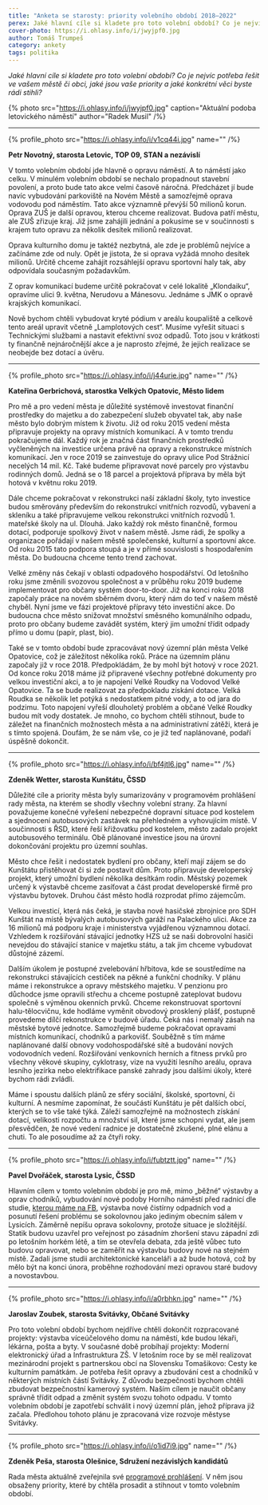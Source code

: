 ```yaml
---
title: "Anketa se starosty: priority volebního období 2018–2022"
perex: Jaké hlavní cíle si kladete pro toto volební období? Co je nejvíc potřeba řešit ve vaší obci, jaké jsou vaše priority a jaké konkrétní věci byste rádi stihli? Odpovídají starostové Letovic, Velkých Opatovic, Kunštátu, Lysic, Svitávky a Olešnice.
cover-photo: https://i.ohlasy.info/i/jwyjpf0.jpg
author: Tomáš Trumpeš
category: ankety
tags: politika
---
```


*Jaké hlavní cíle si kladete pro toto volební období? Co je nejvíc potřeba řešit ve vašem městě či obci, jaké jsou vaše priority a jaké konkrétní věci byste rádi stihli?*

{% photo src="https://i.ohlasy.info/i/jwyjpf0.jpg" caption="Aktuální podoba letovického náměstí" author="Radek Musil" /%}

---

{% profile_photo src="https://i.ohlasy.info/i/v1cq44i.jpg" name="" /%}

**Petr Novotný, starosta Letovic, TOP 09, STAN a nezávislí**

V tomto volebním období jde hlavně o opravu náměstí. A to náměstí jako celku. V minulém volebním období se nechalo propadnout stavební povolení, a proto bude tato akce velmi časově náročná. Předcházet jí bude navíc vybudování parkoviště na Novém Městě a samozřejmě oprava vodovodu pod náměstím. Tato akce významně převýší 50 milionů korun. Oprava ZUŠ je další opravou, kterou chceme realizovat. Budova patří městu, ale ZUŠ zřizuje kraj. Již jsme zahájili jednání a pokusíme se v součinnosti s krajem tuto opravu za několik desítek milionů realizovat. 

Oprava kulturního domu je taktéž nezbytná, ale zde je problémů nejvíce a začínáme zde od nuly. Opět je jistota, že si oprava vyžádá mnoho desítek milionů. Určitě chceme zahájit rozsáhlejší opravu sportovní haly tak, aby odpovídala současným požadavkům. 

Z oprav komunikací budeme určitě pokračovat v celé lokalitě „Klondaiku“, opravíme ulici 9. května, Nerudovu a Mánesovu. Jednáme s JMK o opravě krajských komunikací. 

Nově bychom chtěli vybudovat kryté pódium v areálu koupaliště a celkově tento areál upravit včetně „Lamplotových cest“. Musíme vyřešit situaci s Technickými službami a nastavit efektivní svoz odpadů. Toto jsou v krátkosti ty finančně nejnáročnější akce a je naprosto zřejmé, že jejich realizace se neobejde bez dotací a úvěru.

---

{% profile_photo src="https://i.ohlasy.info/i/j44urie.jpg" name="" /%}

**Kateřina Gerbrichová, starostka Velkých Opatovic, Město lidem**

Pro mě a pro vedení města je důležité systémově investovat finanční prostředky do majetku a do zabezpečení služeb obyvatel tak, aby naše město bylo dobrým místem k životu. Již od roku 2015 vedení města připravuje projekty na opravy místních komunikací. A v tomto trendu pokračujeme dál. Každý rok je značná část finančních prostředků vyčleněných na investice určena právě na opravy a rekonstrukce místních komunikací. Jen v roce 2019 se zainvestuje do opravy ulice Pod Strážnicí necelých 14 mil. Kč. Také budeme připravovat nové parcely pro výstavbu rodinných domů. Jedná se o 18 parcel a projektová příprava by měla být hotová v květnu roku 2019.

Dále chceme pokračovat v rekonstrukci naší základní školy, tyto investice budou směrovány především do rekonstrukcí vnitřních rozvodů, vybavení a skleníku a také připravujeme velkou rekonstrukci vnitřních rozvodů 1. mateřské školy na ul. Dlouhá. Jako každý rok město finančně, formou dotací, podporuje spolkový život v našem městě. Jsme rádi, že spolky a organizace pořádají v našem městě společenské, kulturní a sportovní akce. Od roku 2015 tato podpora stoupá a je v přímé souvislosti s hospodařením města. Do budoucna chceme tento trend zachovat.

Velké změny nás čekají v oblasti odpadového hospodářství. Od letošního roku jsme změnili svozovou společnost a v průběhu roku 2019 budeme implementovat pro občany systém door-to-door. Již na konci roku 2018 započaly práce na novém sběrném dvoru, který nám do teď v našem městě chyběl. Nyní jsme ve fázi projektové přípravy této investiční akce. Do budoucna chce město snižovat množství směsného komunálního odpadu, proto pro občany budeme zavádět systém, který jim umožní třídit odpady přímo u domu (papír, plast, bio). 

Také se v tomto období bude zpracovávat nový územní plán města Velké Opatovice, což je záležitost několika roků. Práce na územním plánu započaly již v roce 2018. Předpokládám, že by mohl být hotový v roce 2021. Od konce roku 2018 máme již připravené všechny potřebné dokumenty pro velkou investiční akci, a to je napojení Velké Roudky na Vodovod Velké Opatovice. Ta se bude realizovat za předpokladu získání dotace. Velká Roudka se několik let potýká s nedostatkem pitné vody, a to od jara do podzimu. Toto napojení vyřeší dlouholetý problém a občané Velké Roudky budou mít vody dostatek. Je mnoho, co bychom chtěli stihnout, bude to záležet na finančních možnostech města a na administrativní zátěži, která je s tímto spojená. Doufám, že se nám vše, co je již teď naplánované, podaří úspěšně dokončit.

---

{% profile_photo src="https://i.ohlasy.info/i/bf4jtl6.jpg" name="" /%}

**Zdeněk Wetter, starosta Kunštátu, ČSSD**

Důležité cíle a priority města byly sumarizovány v programovém prohlášení rady města, na kterém se shodly všechny volební strany. Za hlavní považujeme konečné vyřešení nebezpečné dopravní situace pod kostelem a sjednocení autobusových zastávek na přehledném a vyhovujícím místě. V součinnosti s ŘSD, které řeší křižovatku pod kostelem, město zadalo projekt autobusového terminálu. Obě plánované investice jsou na úrovni dokončování projektu pro územní souhlas. 

Město chce řešit i nedostatek bydlení pro občany, kteří mají zájem se do Kunštátu přistěhovat či si zde postavit dům. Proto připravuje developerský projekt, který umožní bydlení několika desítkám rodin. Městský pozemek určený k výstavbě chceme zasíťovat a část prodat developerské firmě pro výstavbu bytovek. Druhou část město hodlá rozprodat přímo zájemcům. 

Velkou investicí, která nás čeká, je stavba nové hasičské zbrojnice pro SDH Kunštát na místě bývalých autobusových garáží na Palackého ulici. Akce za 16 milionů má podporu kraje i ministerstva vyjádřenou významnou dotací. Vzhledem k rozšiřování stávající jednotky HZS už se naši dobrovolní hasiči nevejdou do stávající stanice v majetku státu, a tak jim chceme vybudovat důstojné zázemí.  

Dalším úkolem je postupné zvelebování hřbitova, kde se soustředíme na rekonstrukci stávajících cestiček na pěkné a funkční chodníky. V plánu máme i rekonstrukce a opravy městského majetku. V penzionu pro důchodce jsme opravili střechu a chceme postupně zateplovat budovu společně s výměnou okenních prvků. Chceme rekonstruovat sportovní halu-tělocvičnu, kde hodláme vyměnit obvodový prosklený plášť, postupně provedeme dílčí rekonstrukce v budově úřadu. Čeká nás i nemalý zásah na městské bytové jednotce. Samozřejmě budeme pokračovat opravami místních komunikací, chodníků a parkovišť. Souběžně s tím máme naplánované další obnovy vodohospodářské sítě a budování nových vodovodních vedení. Rozšiřování venkovních herních a fitness prvků pro všechny věkové skupiny, cyklotrasy, vize na využití lesního areálu, oprava lesního jezírka nebo elektrifikace panské zahrady jsou dalšími úkoly, které bychom rádi zvládli. 

Máme i spoustu dalších plánů ze sféry sociální, školské, sportovní, či kulturní. A nesmíme zapomínat, že součástí Kunštátu je pět dalších obcí, kterých se to vše také týká. Záleží samozřejmě na možnostech získání dotací, velikosti rozpočtu a množství sil, které jsme schopni vydat, ale jsem přesvědčen, že nové vedení radnice je dostatečně zkušené, plné elánu a chuti. To ale posoudíme až za čtyři roky.

---

{% profile_photo src="https://i.ohlasy.info/i/fubtztt.jpg" name="" /%}

**Pavel Dvořáček, starosta Lysic, ČSSD**

Hlavním cílem v tomto volebním období je pro mě, mimo „běžné“ výstavby a oprav chodníků, vybudování nové podoby Horního náměstí před radnicí dle studie, [kterou máme na FB](https://www.facebook.com/mestyslysice/videos/1815212222114857/), výstavba nové čistírny odpadních vod a posunutí řešení problému se sokolovnou jako jediným obecním sálem v Lysicích. Záměrně nepíšu oprava sokolovny, protože situace je složitější. Statik budovu uzavřel pro veřejnost po zásadním zhoršení stavu západní zdi po letošním horkém létě, a tím se otevřela debata, zda ještě vůbec tuto budovu opravovat, nebo se zaměřit na výstavbu budovy nové na stejném místě. Zadali jsme studii architektonické kanceláři a až bude hotová, což by mělo být na konci února, proběhne rozhodování mezi opravou staré budovy a novostavbou.

---

{% profile_photo src="https://i.ohlasy.info/i/a0rbhkn.jpg" name="" /%}

**Jaroslav Zoubek, starosta Svitávky, Občané Svitávky**

Pro toto volební období bychom nejdříve chtěli dokončit rozpracované projekty: výstavba víceúčelového domu na náměstí, kde budou lékaři, lékárna, pošta a byty. V současné době probíhají projekty: Moderní elektronický úřad a Infrastruktura ZŠ. V letošním roce by se měl realizovat mezinárodní projekt s partnerskou obcí na Slovensku Tomašikovo: Cesty ke kulturním památkám. Je potřeba řešit opravy a zbudování cest a chodníků v některých místních částí Svitávky. Z důvodu bezpečnosti bychom chtěli zbudovat bezpečnostní kamerový systém. Naším cílem je naučit občany správně třídit odpad a změnit systém svozu tohoto odpadu. V tomto volebním období je zapotřebí schválit i nový územní plán, jehož příprava již začala. Předlohou tohoto plánu je zpracovaná vize rozvoje městyse Svitávky.

---

{% profile_photo src="https://i.ohlasy.info/i/o1id7i9.jpg" name="" /%}

**Zdeněk Peša, starosta Olešnice, Sdružení nezávislých kandidátů**

Rada města aktuálně zveřejnila své [programové prohlášení](https://www.olesnice.cz/zpravy-z-radnice/programove-prohlaseni-rady-mesta-na-volebni-obdobi-2018-2022). V něm jsou obsaženy priority, které by chtěla prosadit a stihnout v tomto volebním období.

